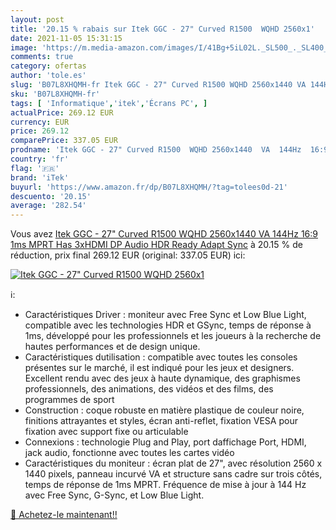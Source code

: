 ```yaml
---
layout: post
title: '20.15 % rabais sur Itek GGC - 27" Curved R1500  WQHD 2560x1'
date: 2021-11-05 15:31:15
image: 'https://m.media-amazon.com/images/I/41Bg+5iL02L._SL500_._SL400_.jpg'
comments: true
category: ofertas
author: 'tole.es'
slug: 'B07L8XHQMH-fr Itek GGC - 27" Curved R1500 WQHD 2560x1440 VA 144Hz 16:9...'
sku: 'B07L8XHQMH-fr'
tags: [ 'Informatique','itek','Écrans PC', ]
actualPrice: 269.12 EUR
currency: EUR
price: 269.12
comparePrice: 337.05 EUR
prodname: 'Itek GGC - 27" Curved R1500  WQHD 2560x1440  VA  144Hz  16:9  1ms MPRT  Has  3xHDMI  DP  Audio  HDR Ready  Adapt Sync'
country: 'fr'
flag: '🇫🇷'
brand: 'iTek'
buyurl: 'https://www.amazon.fr/dp/B07L8XHQMH/?tag=tolees0d-21'
descuento: '20.15'
average: '282.54'
---
```


Vous avez [Itek GGC - 27" Curved R1500  WQHD 2560x1440  VA  144Hz  16:9  1ms MPRT  Has  3xHDMI  DP  Audio  HDR Ready  Adapt Sync](https://www.amazon.fr/dp/B07L8XHQMH/?tag=tolees0d-21)  à  20.15 % de réduction, prix final  269.12 EUR (original: 337.05 EUR) ici:

[![Itek GGC - 27" Curved R1500  WQHD 2560x1](https://m.media-amazon.com/images/I/41Bg+5iL02L._SL500_._SL400_.jpg)](https://www.amazon.fr/dp/B07L8XHQMH/?tag=tolees0d-21)

ℹ️:

- Caractéristiques Driver : moniteur avec Free Sync et Low Blue Light, compatible avec les technologies HDR et GSync, temps de réponse à 1ms, développé pour les professionnels et les joueurs à la recherche de hautes performances et de design unique.
- Caractéristiques dutilisation : compatible avec toutes les consoles présentes sur le marché, il est indiqué pour les jeux et designers. Excellent rendu avec des jeux à haute dynamique, des graphismes professionnels, des animations, des vidéos et des films, des programmes de sport
- Construction : coque robuste en matière plastique de couleur noire, finitions attrayantes et styles, écran anti-reflet, fixation VESA pour fixation avec support fixe ou articulable
- Connexions : technologie Plug and Play, port daffichage Port, HDMI, jack audio, fonctionne avec toutes les cartes vidéo
- Caractéristiques du moniteur : écran plat de 27", avec résolution 2560 x 1440 pixels, panneau incurvé VA et structure sans cadre sur trois côtés, temps de réponse de 1ms MPRT. Fréquence de mise à jour à 144 Hz avec Free Sync, G-Sync, et Low Blue Light.

[🛒 Achetez-le maintenant!!](https://www.amazon.fr/dp/B07L8XHQMH/?tag=tolees0d-21)
